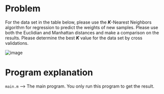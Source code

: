 # Problem

For the data set in the table below, please use the ***K***-Nearest Neighbors algorithm for regression to predict the weights of new samples. Please use both the Euclidian and Manhattan distances and make a comparison on the results. Please determine the best ***K*** value for the data set by cross validations.

![image](https://user-images.githubusercontent.com/80089377/176029729-6823a728-6fc1-43e5-a625-b3a24f47ac3b.png)

# Program explanation
`main.m` --> The main program. You only run this program to get the result.
